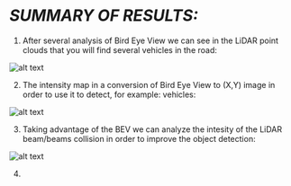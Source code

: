 # *SUMMARY OF RESULTS:*<br />

1) After several analysis of Bird Eye View we can see in the LiDAR point clouds that you will find several vehicles in the road:

![alt text](https://github.com/HomeBrain-ARG/SDCE_Mid-Term-Project_3D-Object-Detection/blob/main/01_Results/ID_S1_EX2_Lidar_Point_Cloud/20221016_ID_S1_EX2_3D_Point%20Cloud_6-Vehicles_Marked.png)<br />

2) The intensity map in a conversion of Bird Eye View to (X,Y) image in order to use it to detect, for example: vehicles:

![alt text](https://github.com/HomeBrain-ARG/SDCE_Mid-Term-Project_3D-Object-Detection/blob/main/01_Results/ID_S2_EX2_BEV_Intensity_Map/20221017_BEV_Intensity_Map.png)<br />

3) Taking advantage of the BEV we can analyze the intesity of the LiDAR beam/beams collision in order to improve the object detection:

![alt text](https://github.com/HomeBrain-ARG/SDCE_Mid-Term-Project_3D-Object-Detection/blob/main/01_Results/ID_S2_EX3_BEV_Map/20221017_BEV_Height_Map.png)<br />

4) 
